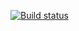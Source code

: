 [![Build status](https://ci.appveyor.com/api/projects/status/ycnl5kpb0wovda7j?svg=true)](https://ci.appveyor.com/project/Dmitryi1987/postman-echo)
